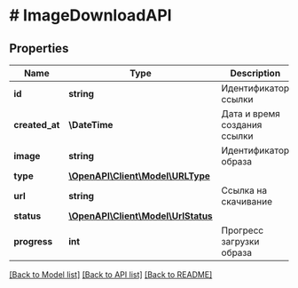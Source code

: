# # ImageDownloadAPI

## Properties

Name | Type | Description | Notes
------------ | ------------- | ------------- | -------------
**id** | **string** | Идентификатор ссылки |
**created_at** | **\DateTime** | Дата и время создания ссылки |
**image** | **string** | Идентификатор образа |
**type** | [**\OpenAPI\Client\Model\URLType**](URLType.md) |  |
**url** | **string** | Ссылка на скачивание | [optional]
**status** | [**\OpenAPI\Client\Model\UrlStatus**](UrlStatus.md) |  |
**progress** | **int** | Прогресс загрузки образа |

[[Back to Model list]](../../README.md#models) [[Back to API list]](../../README.md#endpoints) [[Back to README]](../../README.md)
